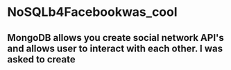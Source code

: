 # NoSQLb4Facebookwas_cool

## MongoDB allows you create social network API's and allows user to interact with each other. I was asked to create